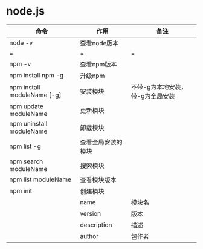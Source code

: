 # node.js
|命令 |作用 |备注 |
|-|-|-|
|node -v    |查看node版本   |   |
|=|=|=|
|npm -v |查看npm版本    |   |
|npm install npm -g |升级npm  |   |
|npm install moduleName [-g]|安装模块    |不带-g为本地安装，带-g为全局安装|
|npm update moduleName  |更新模块   |   |
|npm uninstall moduleName   |卸载模块   |   |
|npm list -g    |查看全局安装的模块  |   |
|npm search moduleName  |搜索模块   |   |
|npm list moduleName    |查看模块版本 |   |
|npm init   |创建模块   |   |
|   |name   |模块名    |
|   |version    |版本 |
|   |description    |描述 |
|   |author |包作者    |

